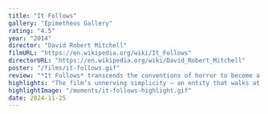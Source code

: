 ```yaml
---
title: "It Follows"
gallery: "Epimetheus Gallery"
rating: "4.5"
year: "2014"
director: "David Robert Mitchell"
filmURL: "https://en.wikipedia.org/wiki/It_Follows"
directorURL: "https://en.wikipedia.org/wiki/David_Robert_Mitchell"
poster: "/films/it-follows.gif"
review: "*It Follows* transcends the conventions of horror to become a **haunting exploration** of consequence, mortality, and the inescapable nature of fear. At its core, the film examines the **lingering impact of choices**, suggesting that our past decisions (**the “it”**) will inevitably catch up with us. “It’s” **relentless pursuit** becomes a chilling metaphor for the **burdens we inherit and pass on**, wrapped in a narrative full of psychological tension. *It Follows* delves deeply into the **ethics of leadership and survival**, as Jay (Maika Monroe) must navigate her **responsibility to herself and others** while facing an invisible threat."
highlights: "The film’s unnerving simplicity — an entity that walks at a steady, unrelenting pace — evokes the **inevitability of death** and the weight of consequence. The entity’s rules force Jay into **morally ambiguous territory**, as her survival depends on choices that could harm others. This mirrors **leadership in crisis**: the struggle to make hard choices that may preserve some while sacrificing others. Ultimately, *It Follows* challenges viewers to confront the lingering **specters of their own past decisions**, while questioning the lengths we’ll go to **outrun the inescapable**. It’s a testament to the genre’s ability to terrify not just with what’s seen, but with what lies in the recesses of our **collective fears**."
highlightImage: "/moments/it-follows-highlight.gif"
date: 2024-11-25
---
```


